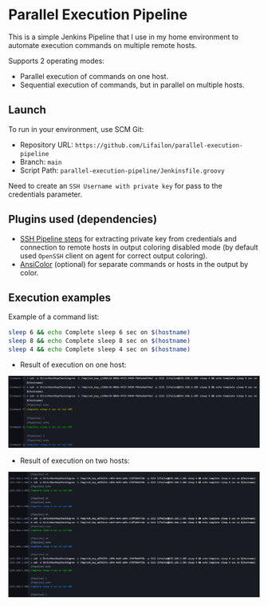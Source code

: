 # Parallel Execution Pipeline

This is a simple Jenkins Pipeline that I use in my home environment to automate execution commands on multiple remote hosts.

Supports 2 operating modes:

- Parallel execution of commands on one host.
- Sequential execution of commands, but in parallel on multiple hosts.

## Launch

To run in your environment, use SCM Git:

- Repository URL: `https://github.com/Lifailon/parallel-execution-pipeline`
- Branch: `main`
- Script Path: `parallel-execution-pipeline/Jenkinsfile.groovy`

Need to create an `SSH Username with private key` for pass to the credentials parameter.

## Plugins used (dependencies)

- [SSH Pipeline steps](https://plugins.jenkins.io/ssh-steps) for extracting private key from credentials and connection to remote hosts in output coloring disabled mode (by default used `OpenSSH` client on agent for correct output coloring).
- [AnsiColor](https://plugins.jenkins.io/ansicolor) (optional) for separate commands or hosts in the output by color.

## Execution examples

Example of a command list:

```bash
sleep 6 && echo Complete sleep 6 sec on $(hostname)
sleep 8 && echo Complete sleep 8 sec on $(hostname)
sleep 4 && echo Complete sleep 4 sec on $(hostname)
```

- Result of execution on one host:

![](/parallel-execution-pipeline/img/parallel-commands.jpg)

- Result of execution on two hosts:

![](/parallel-execution-pipeline/img/parallel-hosts.jpg)
